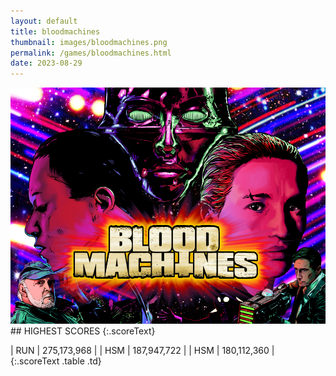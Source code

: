 ```yaml
---
layout: default
title: bloodmachines
thumbnail: images/bloodmachines.png
permalink: /games/bloodmachines.html
date: 2023-08-29
---
```


<img src="../images/bloodmachines.png" class="gameThumbnail img-fluid mx-auto align-middle">
## HIGHEST SCORES
{:.scoreText}

| RUN | 275,173,968 | 
| HSM | 187,947,722 | 
| HSM | 180,112,360 | 
{:.scoreText .table .td}
